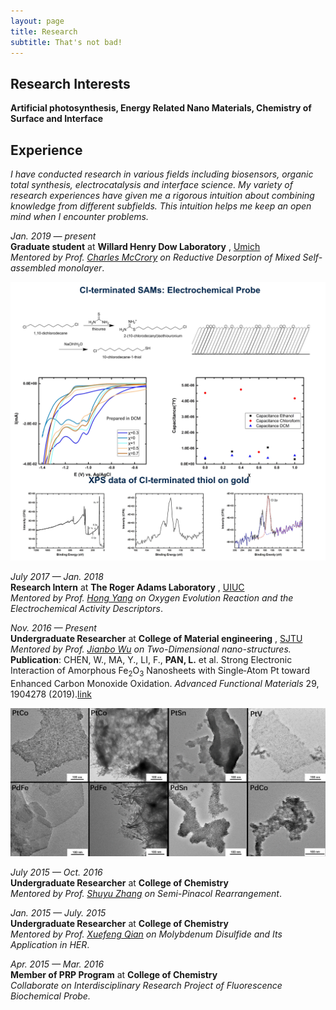 ```yaml
---
layout: page
title: Research
subtitle: That's not bad!
---
```


## Research Interests 

**Artificial photosynthesis, Energy Related Nano Materials, Chemistry of Surface and Interface**

## Experience
*I have conducted research in various fields including biosensors, organic total synthesis, electrocatalysis and interface science. My variety of research experiences have given me a rigorous intuition about combining knowledge from different subfields. This intuition helps me keep an open mind when I encounter problems.*

*Jan. 2019 — present* <br>
**Graduate student** at **Willard Henry Dow Laboratory** , [Umich](http://umich.edu/)<br>
*Mentored by Prof. [Charles McCrory](https://scholar.google.com/citations?hl=zh-CN&user=gFH5HogAAAAJ) on Reductive Desorption of Mixed Self-assembled monolayer*.

![\img\msam.png](img/msam.png)


*July 2017 — Jan. 2018* <br>
**Research Intern** at **The Roger Adams Laboratory** , [UIUC](http://illinois.edu/)<br>
*Mentored by Prof. [Hong Yang](https://scholar.google.com/citations?hl=zh-CN&user=WPntzc4AAAAJ) on Oxygen Evolution Reaction and the Electrochemical Activity Descriptors*.



*Nov. 2016 — Present* <br>
**Undergraduate Researcher** at **College of Material engineering** , [SJTU](http://en.sjtu.edu.cn/)<br>
*Mentored by Prof. [Jianbo Wu](https://scholar.google.com/citations?hl=zh-CN&user=iQ_WfvsAAAAJ) on Two-Dimensional nano-structures.*<br>
**Publication**: CHEN, W., MA, Y., LI, F., **PAN, L.** et al. Strong Electronic Interaction of Amorphous Fe<sub>2</sub>O<sub>3</sub> Nanosheets with Single‐Atom Pt toward Enhanced Carbon Monoxide Oxidation. *Advanced Functional Materials* 29, 1904278 (2019).[link](https://onlinelibrary.wiley.com/doi/full/10.1002/adfm.201904278)

![\img\2d.png](img/2d)




*July 2015 — Oct. 2016*<br>
**Undergraduate Researcher** at **College of Chemistry** <br>
*Mentored by Prof. [Shuyu Zhang]() on Semi-Pinacol Rearrangement*.





*Jan. 2015 — July. 2015*<br>
**Undergraduate Researcher** at **College of Chemistry**<br>
*Mentored by Prof. [Xuefeng Qian]() on Molybdenum Disulfide and Its Application in HER*.





*Apr. 2015 — Mar. 2016*<br>
**Member of PRP Program** at **College of Chemistry**<br>
*Collaborate on Interdisciplinary Research Project of  Fluorescence Biochemical Probe.*